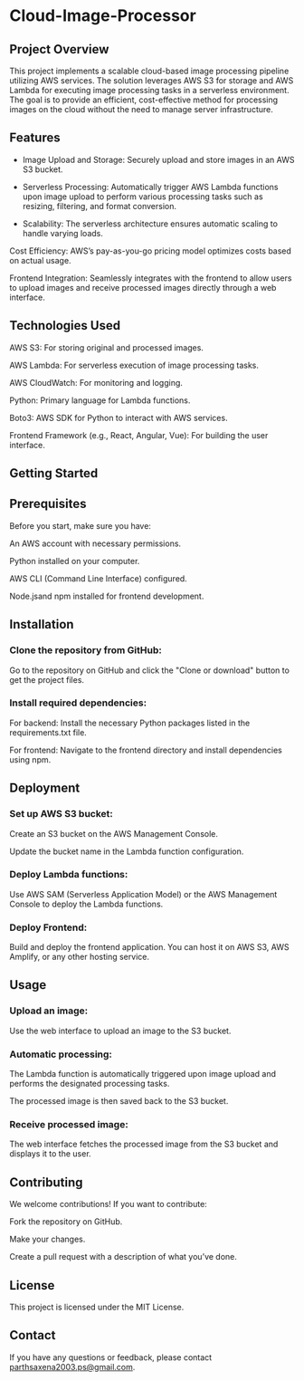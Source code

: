 # Cloud-Image-Processor

## Project Overview
This project implements a scalable cloud-based image processing pipeline utilizing AWS services. The solution leverages AWS S3 for storage and AWS Lambda for executing image processing tasks in a serverless environment. The goal is to provide an efficient, cost-effective method for processing images on the cloud without the need to manage server infrastructure.

## Features
- Image Upload and Storage: Securely upload and store images in an AWS S3 bucket.

- Serverless Processing: Automatically trigger AWS Lambda functions upon image upload to perform various processing tasks such as resizing, filtering, and format conversion.

- Scalability: The serverless architecture ensures automatic scaling to handle varying loads.

Cost Efficiency: AWS’s pay-as-you-go pricing model optimizes costs based on actual usage.

Frontend Integration: Seamlessly integrates with the frontend to allow users to upload images and receive processed images directly through a web interface.

## Technologies Used
AWS S3: For storing original and processed images.

AWS Lambda: For serverless execution of image processing tasks.

AWS CloudWatch: For monitoring and logging.

Python: Primary language for Lambda functions.

Boto3: AWS SDK for Python to interact with AWS services.

Frontend Framework (e.g., React, Angular, Vue): For building the user interface.

## Getting Started
## Prerequisites
Before you start, make sure you have:

An AWS account with necessary permissions.

Python installed on your computer.

AWS CLI (Command Line Interface) configured.

Node.jsand npm installed for frontend development.

## Installation
### Clone the repository from GitHub:

Go to the repository on GitHub and click the "Clone or download" button to get the project files.

### Install required dependencies:

For backend: Install the necessary Python packages listed in the requirements.txt file.

For frontend: Navigate to the frontend directory and install dependencies using npm.

## Deployment
### Set up AWS S3 bucket:

Create an S3 bucket on the AWS Management Console.

Update the bucket name in the Lambda function configuration.

### Deploy Lambda functions:

Use AWS SAM (Serverless Application Model) or the AWS Management Console to deploy the Lambda functions.

### Deploy Frontend:

Build and deploy the frontend application. You can host it on AWS S3, AWS Amplify, or any other hosting service.

## Usage
### Upload an image:

Use the web interface to upload an image to the S3 bucket.

### Automatic processing:

The Lambda function is automatically triggered upon image upload and performs the designated processing tasks.

The processed image is then saved back to the S3 bucket.

### Receive processed image:

The web interface fetches the processed image from the S3 bucket and displays it to the user.

## Contributing
We welcome contributions! If you want to contribute:

Fork the repository on GitHub.

Make your changes.

Create a pull request with a description of what you’ve done.

## License
This project is licensed under the MIT License.

## Contact
If you have any questions or feedback, please contact parthsaxena2003.ps@gmail.com.
